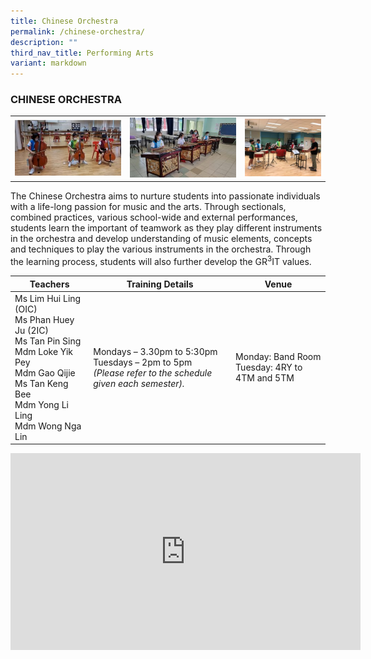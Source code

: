 ```yaml
---
title: Chinese Orchestra
permalink: /chinese-orchestra/
description: ""
third_nav_title: Performing Arts
variant: markdown
---
```

### CHINESE ORCHESTRA

<table>
	<tbody><tr>
		<td><img src="/images/ChineseOrchestra-1.jpg"></td>
		<td><img src="/images/ChineseOrchestra-2.jpg"></td>
		<td width="27%"><img src="/images/ChineseOrchestra-3.jpeg"></td>
	</tr>
</tbody></table>

The Chinese Orchestra aims to nurture students into passionate individuals with a life-long passion for music and the arts. Through sectionals, combined practices, various school-wide and external performances, students learn the important of teamwork as they play different instruments in the orchestra and develop understanding of music elements, concepts and techniques to play the various instruments in the orchestra. Through the learning process, students will also further develop the GR<sup>3</sup>IT values.

| Teachers | Training Details | Venue |
| --- | --- | --- |
| Ms Lim Hui Ling (OIC)<br>Ms Phan Huey Ju&nbsp;(2IC)<br>Ms Tan Pin Sing<br>Mdm Loke Yik Pey<br>Mdm Gao Qijie<br>Ms Tan Keng Bee<br>Mdm Yong Li Ling<br>Mdm Wong Nga Lin | Mondays – 3.30pm to 5:30pm<br>Tuesdays – 2pm to 5pm<br>*(Please refer to the schedule given each semester).* | Monday: Band Room <br>Tuesday: 4RY to 4TM and 5TM |

<iframe allowfullscreen="" allow="accelerometer; autoplay; clipboard-write; encrypted-media; gyroscope; picture-in-picture; web-share" frameborder="0" title="YouTube video player" src="https://www.youtube.com/embed/-6YSyeBNTgg?si=E1lkxguHHS0FiqId" height="315" width="560"></iframe>